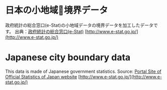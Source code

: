# 日本の小地域境界データ
政府統計の総合窓口(e-Stat)の小地域データの境界データを加工したデータです。
出典：[政府統計の総合窓口(e-Stat)](http://www.e-stat.go.jp/) [http://www.e-stat.go.jp/](http://www.e-stat.go.jp/)

# Japanese city boundary data
This data is made of Japanese government statistics.
Source: [Portal Site of Official Statistics of Japan website](http://www.e-stat.go.jp/) [http://www.e-stat.go.jp/](http://www.e-stat.go.jp/)
